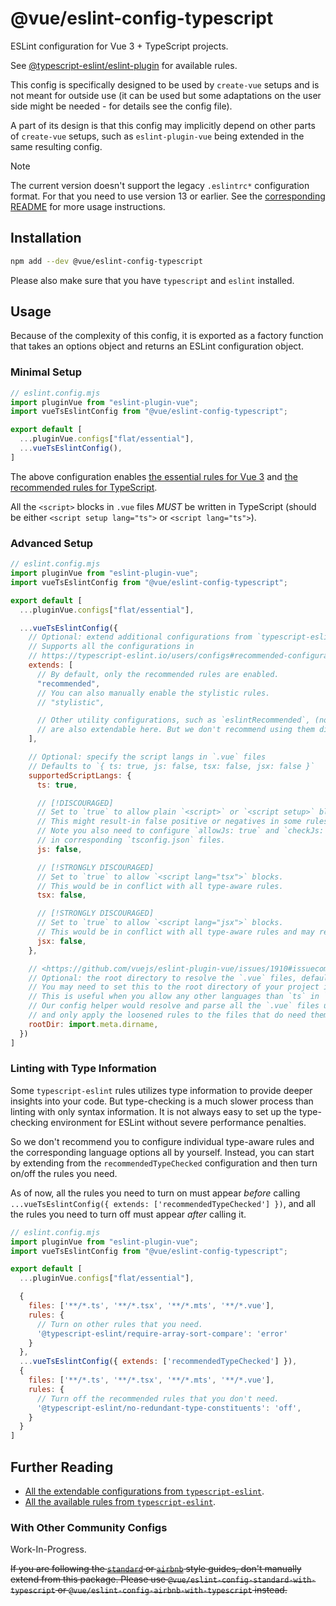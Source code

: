 # @vue/eslint-config-typescript

ESLint configuration for Vue 3 + TypeScript projects.

See [@typescript-eslint/eslint-plugin](https://typescript-eslint.io/rules/) for available rules.

This config is specifically designed to be used by `create-vue` setups
and is not meant for outside use (it can be used but some adaptations
on the user side might be needed - for details see the config file).

A part of its design is that this config may implicitly depend on
other parts of `create-vue` setups, such as `eslint-plugin-vue` being
extended in the same resulting config.

> [!NOTE]
> The current version doesn't support the legacy `.eslintrc*` configuration format. For that you need to use version 13 or earlier. See the [corresponding README](https://www.npmjs.com/package/@vue/eslint-config-typescript/v/legacy-eslintrc) for more usage instructions.

## Installation

```sh
npm add --dev @vue/eslint-config-typescript
```

Please also make sure that you have `typescript` and `eslint` installed.

## Usage

Because of the complexity of this config, it is exported as a factory function that takes an options object and returns an ESLint configuration object.

### Minimal Setup

```js
// eslint.config.mjs
import pluginVue from "eslint-plugin-vue";
import vueTsEslintConfig from "@vue/eslint-config-typescript";

export default [
  ...pluginVue.configs["flat/essential"],
  ...vueTsEslintConfig(),
]
```

The above configuration enables [the essential rules for Vue 3](https://eslint.vuejs.org/rules/#priority-a-essential-error-prevention) and [the recommended rules for TypeScript](https://typescript-eslint.io/rules/?=recommended).

All the `<script>` blocks in `.vue` files *MUST* be written in TypeScript (should be either `<script setup lang="ts">` or `<script lang="ts">`).

### Advanced Setup

```js
// eslint.config.mjs
import pluginVue from "eslint-plugin-vue";
import vueTsEslintConfig from "@vue/eslint-config-typescript";

export default [
  ...pluginVue.configs["flat/essential"],

  ...vueTsEslintConfig({
    // Optional: extend additional configurations from `typescript-eslint`.
    // Supports all the configurations in
    // https://typescript-eslint.io/users/configs#recommended-configurations
    extends: [
      // By default, only the recommended rules are enabled.
      "recommended",
      // You can also manually enable the stylistic rules.
      // "stylistic",

      // Other utility configurations, such as `eslintRecommended`, (note that it's in camelCase)
      // are also extendable here. But we don't recommend using them directly.
    ],

    // Optional: specify the script langs in `.vue` files
    // Defaults to `{ ts: true, js: false, tsx: false, jsx: false }`
    supportedScriptLangs: {
      ts: true,

      // [!DISCOURAGED]
      // Set to `true` to allow plain `<script>` or `<script setup>` blocks.
      // This might result-in false positive or negatives in some rules for `.vue` files.
      // Note you also need to configure `allowJs: true` and `checkJs: true`
      // in corresponding `tsconfig.json` files.
      js: false,

      // [!STRONGLY DISCOURAGED]
      // Set to `true` to allow `<script lang="tsx">` blocks.
      // This would be in conflict with all type-aware rules.
      tsx: false,

      // [!STRONGLY DISCOURAGED]
      // Set to `true` to allow `<script lang="jsx">` blocks.
      // This would be in conflict with all type-aware rules and may result in false positives.
      jsx: false,
    },

    // <https://github.com/vuejs/eslint-plugin-vue/issues/1910#issuecomment-1819993961>
    // Optional: the root directory to resolve the `.vue` files, defaults to `process.cwd()`.
    // You may need to set this to the root directory of your project if you have a monorepo.
    // This is useful when you allow any other languages than `ts` in `.vue` files.
    // Our config helper would resolve and parse all the `.vue` files under `rootDir`,
    // and only apply the loosened rules to the files that do need them.
    rootDir: import.meta.dirname,
  })
]
```

### Linting with Type Information

Some `typescript-eslint` rules utilizes type information to provide deeper insights into your code.
But type-checking is a much slower process than linting with only syntax information.
It is not always easy to set up the type-checking environment for ESLint without severe performance penalties.

So we don't recommend you to configure individual type-aware rules and the corresponding language options all by yourself.
Instead, you can start by extending from the `recommendedTypeChecked` configuration and then turn on/off the rules you need.

As of now, all the rules you need to turn on must appear *before* calling `...vueTsEslintConfig({ extends: ['recommendedTypeChecked'] })`, and all the rules you need to turn off must appear *after* calling it.

```js
// eslint.config.mjs
import pluginVue from "eslint-plugin-vue";
import vueTsEslintConfig from "@vue/eslint-config-typescript";

export default [
  ...pluginVue.configs["flat/essential"],

  {
    files: ['**/*.ts', '**/*.tsx', '**/*.mts', '**/*.vue'],
    rules: {
      // Turn on other rules that you need.
      '@typescript-eslint/require-array-sort-compare': 'error'
    }
  },
  ...vueTsEslintConfig({ extends: ['recommendedTypeChecked'] }),
  {
    files: ['**/*.ts', '**/*.tsx', '**/*.mts', '**/*.vue'],
    rules: {
      // Turn off the recommended rules that you don't need.
      '@typescript-eslint/no-redundant-type-constituents': 'off',
    }
  }
]
```

## Further Reading

- [All the extendable configurations from `typescript-eslint`](https://typescript-eslint.io/users/configs).
- [All the available rules from `typescript-eslint`](https://typescript-eslint.io/rules/).

### With Other Community Configs

Work-In-Progress.

~~If you are following the [`standard`](https://standardjs.com/) or [`airbnb`](https://github.com/airbnb/javascript/) style guides, don't manually extend from this package. Please use `@vue/eslint-config-standard-with-typescript` or `@vue/eslint-config-airbnb-with-typescript` instead.~~

